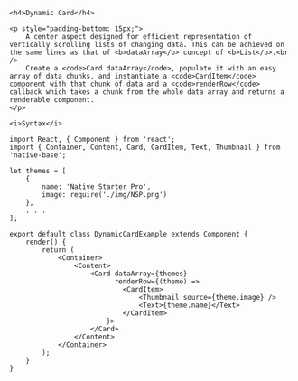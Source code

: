 <div class="section" id="dynamicCard">

    <h4>Dynamic Card</h4>

    <p style="padding-bottom: 15px;">
        A center aspect designed for efficient representation of vertically scrolling lists of changing data. This can be achieved on the same lines as that of <b>dataArray</b> concept of <b>List</b>.<br />
        Create a <code>Card dataArray</code>, populate it with an easy array of data chunks, and instantiate a <code>CardItem</code> component with that chunk of data and a <code>renderRow</code> callback which takes a chunk from the whole data array and returns a renderable component.
    </p>

    <i>Syntax</i>

<pre class="line-numbers"><code class="language-jsx">import React, { Component } from 'react';
import { Container, Content, Card, CardItem, Text, Thumbnail } from 'native-base';

let themes = [
    {
        name: 'Native Starter Pro',
        image: require('./img/NSP.png')
    },
    . . .
];
​
export default class DynamicCardExample extends Component {
    render() {
        return (
            &lt;Container>
                &lt;Content>
                    &lt;Card dataArray={themes}
                          renderRow={(theme) =>
                            &lt;CardItem>
                                &lt;Thumbnail source={theme.image} />
                                &lt;Text>{theme.name}&lt;/Text>
                            &lt;/CardItem>
                        }>
                    &lt;/Card>
                &lt;/Content>
            &lt;/Container>
        );
    }
}
</code></pre><br />

</div>
